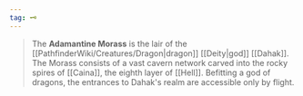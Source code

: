 ```yaml
---
tag: 🗝️
---
```

> The **Adamantine Morass** is the lair of the [[PathfinderWiki/Creatures/Dragon|dragon]] [[Deity|god]] [[Dahak]]. The Morass consists of a vast cavern network carved into the rocky spires of [[Caina]], the eighth layer of [[Hell]]. Befitting a god of dragons, the entrances to Dahak's realm are accessible only by flight.








